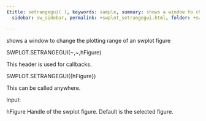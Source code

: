 ```yaml
---
{title: setrangegui( ), keywords: sample, summary: shows a window to change the plotting range of an swplot figure,
  sidebar: sw_sidebar, permalink: +swplot_setrangegui.html, folder: +swplot, mathjax: 'true'}

---
```

  shows a window to change the plotting range of an swplot figure
 
  SWPLOT.SETRANGEGUI(~,~,hFigure)
 
  This header is used for callbacks.
 
  SWPLOT.SETRANGEGUI({hFigure})
 
  This can be called anywhere.
 
  Input:
 
  hFigure   Handle of the swplot figure. Default is the selected figure.
 
